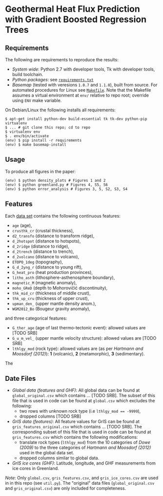 Geothermal Heat Flux Prediction with Gradient Boosted Regression Trees
======================================================================

Requirements
------------
The following are requirements to reproduce the results:

* _System wide_: Python 2.7 with developer tools, Tk with developer tools,
  build toolchain.
* _Python packages_: see [`requirements.txt`](requirements.txt)
* _Basemap_ (tested with veresions `1.0.7` and `1.1.0`), built from source. For
  automated procedures for Linux see [`Makefile`](Makefile). Note that the
  Makefile assumes a virtual environment at `env/` relative to repo root;
  override using `ENV` make variable.

On Debian/Linux the following installs all requirements:
```
$ apt-get install python-dev build-essential tk tk-dev python-pip virtualenv
$ ... # git clone this repo; cd to repo
$ virtualenv env
$ . env/bin/activate
(env) $ pip install -r requirements
(env) $ make basemap-install
```

Usage
-----
To produce all figures in the paper:
```
(env) $ python density_plots # Figures 1 and 2
(env) $ python greenland.py # Figures 4, S5, S6
(env) $ python error_analysis # Figures 3, 5, S2, S3, S4
```

Features
--------
Each [data set](#data-files) contains the following continuous features:

* `age`        (age),
* `crusthk_cr` (crustal thickness),
* `d2_transfo` (distance to transform ridge),
* `d_2hotspot` (distance to hotspots),
* `d_2ridge`   (distance to ridge),
* `d_2trench`  (distance to trench),
* `d_2volcano` (distance to volcano),
* `ETOPO_1deg` (topography),
* `G_d_2yng_r` (distance to young rift),
* `G_heat_pro` (heat production provinces),
* `litho_asth` (lithosphere-asthenosphere boundary),
* `magnetic_M` (magnetic anomaly),
* `moho_GReD`  (depth to Mohorovičić discontinuity),
* `thk_mid_cr` (thickness of middle crust),
* `thk_up_cru` (thickness of upper crust),
* `upman_den_` (upper mantle density anom.),
* `WGM2012_Bo` (Bougeur gravity anomaly),

and three categorical features:

* `G_ther_age` (age of last thermo-tectonic event): allowed values are [TODO SRB]
* `G_u_m_vel_` (upper mantle velocity structure): allowed values are [TODO
  SRB]
* `lthlgy_mod` (rock type): allowed values are (as per *Hartmann and Moosdorf (2012)*):
  **1** (volcanic), **2** (metamorphic), **3** (sedimentary).

The

Date Files
----------

- *Global data (features and GHF)*: All global data can be found at
  `global_original.csv` which contains ...  [TODO SRB]. The subset of this
  file that is used in code can be found at `global.csv` which excludes the
  following:
    * two rows with unknown rock type (i.e `lthlgy_mod == -9999`),
    * dropped columns [TODO SRB]
- *GrIS data (features)*: All feature values for GrIS can be found at
  `gris_features_original.csv` which contains ... [TODO SRB]. The
  corresponding subset of this file that is used in code can be found at
  `gris_features.csv` which contains the following modifications:
    * translate rock types (`lthlgy_mod`) from the 10 categories of *Dowe
      (2009)* to the three categories of *Hartmann and Moosdorf (2012)* used
      in the global data set.
    * dropped columns similar to global data.
- *GrIS ice cores (GHF)*: Latitude, longitude, and GHF measurements from ice
   cores in Greenland.

*Note*: Only `global.csv`, `gris_features.csv`, and `gris_ice_cores.csv` are used in
in this repo (see `util.py`). The "original" data files (`global_original.csv`
and `gris_original.csv`) are only included for completeness.
